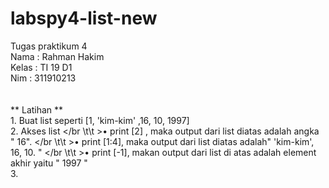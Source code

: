 # labspy4-list-new
Tugas praktikum 4
</br> Nama  : Rahman Hakim
</br> Kelas : TI 19 D1
</br> Nim   : 311910213
</br>  
</br> ** Latihan **
</br> 1. Buat list seperti [1, 'kim-kim' ,16, 10, 1997] 
</br> 2. Akses list
</br \t\t >• print [2] , maka output dari list diatas  adalah angka " 16". 
</br \t\t >• print [1:4], maka output dari list diatas adalah" 'kim-kim', 16, 10. "
</br \t\t >• print [-1], makan output dari list di atas adalah element akhir yaitu " 1997 "
</br> 3. 
</br>
</br>  
</br>
</br>  
</br>
</br>  
</br>
</br>  
</br>
</br>  
</br>
</br>  
</br>
</br>  
</br>
